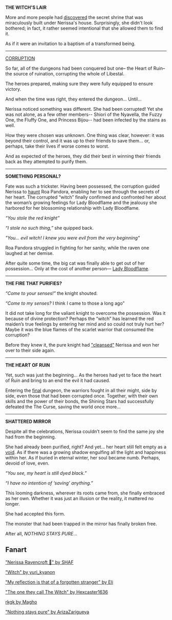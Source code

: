 **THE WITCH'S LAIR**

More and more people had [discovered](https://youtu.be/FlPFFE5_X3Y?t=7063) the secret shrine that was miraculously built under Nerissa's house. Surprisingly, she didn't look bothered; in fact, it rather seemed intentional that she allowed them to find it.

As if it were an invitation to a baptism of a transformed being.

---

[CORRUPTION](https://youtu.be/FlPFFE5_X3Y?t=8881)

So far, all of the dungeons had been conquered but one– the Heart of Ruin– the source of ruination, corrupting the whole of Libestal.

The heroes prepared, making sure they were fully equipped to ensure victory.

And when the time was right, they entered the dungeon… Until…

Nerissa noticed something was different. She had been corrupted! Yet she was not alone, as a few other members-- Shiori of the Nyavella, the Fuzzy One, the Fluffy One, and Princess Bijou-- had been infected by the stains as well.

How they were chosen was unknown. One thing was clear, however: it was beyond their control, and it was up to their friends to save them… or, perhaps, take their lives if worse comes to worst.

And as expected of the heroes, they did their best in winning their friends back as they attempted to purify them.

---

**SOMETHING PERSONAL?**

Fate was such a trickster. Having been possessed, the corruption guided Nerissa to [haunt](https://youtu.be/FlPFFE5_X3Y?t=9100) Roa Pandora, enabling her to see through the secrets of her heart. The corrupted “witch” finally confirmed and confronted her about the woman’s growing feelings for Lady Bloodflame and the jealousy she harbored for her blossoming relationship with Lady Bloodflame.

_“You stole the red knight”_

_“I stole no such thing,”_ she quipped back.

_"You... evil witch! I knew you were evil from the very beginning"_

Roa Pandora struggled in fighting for her sanity, while the raven one laughed at her demise.

After quite some time, the big cat was finally able to get out of her possession… Only at the cost of another person— [Lady Bloodflame](https://youtu.be/FlPFFE5_X3Y?t=9228).

---

**THE FIRE THAT PURIFIES?**

_“Come to your senses!”_ the knight shouted.

_“Come to my senses?_ I think I came to those a long ago”

It did not take long for the valiant knight to overcome the possession. Was it because of divine protection? Perhaps the “witch” has learned the red maiden’s true feelings by entering her mind and so could not truly hurt her? Maybe it was the blue flames of the scarlet warrior that consumed the corruption?

Before they knew it, the pure knight had ["cleansed"](https://youtu.be/FlPFFE5_X3Y?t=9259) Nerissa and won her over to their side again.

---

**THE HEART OF RUIN**

Yet, such was just the beginning... As the heroes had yet to face the heart of Ruin and bring to an end the evil it had caused.

Entering the [final](https://youtu.be/FlPFFE5_X3Y?t=9412) dungeon, the warriors fought in all their might, side by side, even those that had been corrupted once. Together, with their own skills and the power of their bonds, the Shining Stars had successfully defeated the The Curse, saving the world once more...

---

**SHATTERED MIRROR**

Despite all the celebrations, Nerissa couldn’t seem to find the same joy she had from the beginning.

She had already been purified, right? And yet… her heart still felt empty as a [void](https://youtu.be/FlPFFE5_X3Y?t=14765). As if there was a growing shadow engulfing all the light and happiness within her. As if buried in eternal winter, her soul became numb. Perhaps, devoid of love, even.

_“You see, my heart is still dyed black.”_

_“I have no intention of ‘saving’ anything.”_

This looming darkness, wherever its roots came from, she finally embraced as her own. Whether it was just an illusion or the reality, it mattered no longer.

She had accepted this form.

The monster that had been trapped in the mirror has finally broken free.

After all, _NOTHING STAYS PURE_...

## Fanart

["Nerissa Ravencroft 🎼" by SHAF](https://x.com/shafpng/status/1886083673935798700)

["Witch" by yuri_kyanon](https://x.com/yuri_kyanon/status/1921582803809886659)

["My reflection is that of a forgotten stranger" by Eli](https://x.com/Elisbian_/status/1920609369328079156)

["The one they call The Witch" by Hexcaster1636](https://x.com/lancaster_1636/status/1924872752890077294)

[rkgk by Magho](https://x.com/M_Agho/status/1920808679089009020)

["Nothing stays pure" by ArizaZarigueya](https://x.com/Hanaswing/status/1921134059658330192)
